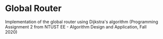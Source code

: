 # Global Router
Implementation of the global router using Dijkstra's algorithm
(Programming Assignment 2 from NTUST EE - Algorithm Design and Application, Fall 2020)
